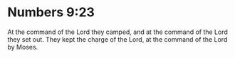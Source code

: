 # Numbers 9:23

At the command of the Lord they camped, and at the command of the Lord they set out. They kept the charge of the Lord, at the command of the Lord by Moses.
